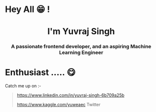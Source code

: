 # Hey All 😁 !
<h1 align="center">I'm Yuvraj Singh</h1>
<h3 align="center">A passionate frontend developer, and an aspiring Machine Learning Engineer</h3>

# Enthusiast ..... 😋

Catch me up on :-
> <https://www.linkedin.com/in/yuvraj-singh-6b709a25b>
> 
> <https://www.kaggle.com/yuweaec>
> Twitter 

